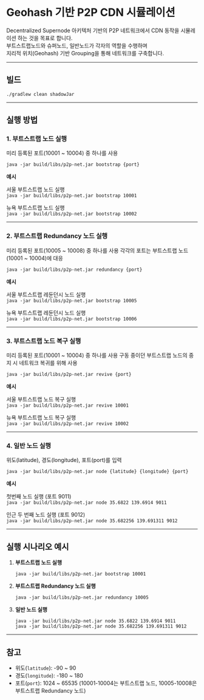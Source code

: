 # Geohash 기반 P2P CDN 시뮬레이션

Decentralized Supernode 아키텍처 기반의 P2P 네트워크에서 CDN 동작을 시뮬레이션 하는 것을 목표로 합니다.   
부트스트랩노드와 슈퍼노드, 일반노드가 각자의 역할을 수행하며  
지리적 위치(Geohash) 기반 Grouping을 통해 네트워크를 구축합니다.

---

## 빌드

`./gradlew clean shadowJar`

---

## 실행 방법

### 1. 부트스트랩 노드 실행

미리 등록된 포트(10001 ~ 10004) 중 하나를 사용

`java -jar build/libs/p2p-net.jar bootstrap {port}`

**예시**

서울 부트스트랩 노드 실행<br>
`java -jar build/libs/p2p-net.jar bootstrap 10001`

뉴욕 부트스트랩 노드 실행<br>
`java -jar build/libs/p2p-net.jar bootstrap 10002`

---

### 2. 부트스트랩 Redundancy 노드 실행

미리 등록된 포트(10005 ~ 10008) 중 하나를 사용
각각의 포트는 부트스트랩 노드(10001 ~ 10004)에 대응 

`java -jar build/libs/p2p-net.jar redundancy {port}`

**예시**

서울 부트스트랩 레둔던시 노드 실행<br>
`java -jar build/libs/p2p-net.jar bootstrap 10005`

뉴욕 부트스트랩 레둔던시 노드 실행<br>
`java -jar build/libs/p2p-net.jar bootstrap 10006`

---

### 3. 부트스트랩 노드 복구 실행

미리 등록된 포트(10001 ~ 10004) 중 하나를 사용
구동 중이던 부트스트랩 노드의 중지 시 네트워크 복귀를 위해 사용

`java -jar build/libs/p2p-net.jar revive {port}`

**예시**

서울 부트스트랩 노드 복구 실행<br>
`java -jar build/libs/p2p-net.jar revive 10001`

뉴욕 부트스트랩 노드 복구 실행<br>
`java -jar build/libs/p2p-net.jar revive 10002`

---

### 4. 일반 노드 실행

위도(latitude), 경도(longitude), 포트(port)를 입력

`java -jar build/libs/p2p-net.jar node {latitude} {longitude} {port}`

**예시**

첫번째 노드 실행 (포트 9011)<br>
`java -jar build/libs/p2p-net.jar node 35.6822 139.6914 9011`

인근 두 번째 노드 실행 (포트 9012)<br>
`java -jar build/libs/p2p-net.jar node 35.682256 139.691311 9012`

---

## 실행 시나리오 예시

1. **부트스트랩 노드 실행**
    ```
    java -jar build/libs/p2p-net.jar bootstrap 10001
    ```

2. **부트스트랩 Redundancy 노드 실행**
    ```
    java -jar build/libs/p2p-net.jar redundancy 10005
    ```

3. **일반 노드 실행**
    ```
    java -jar build/libs/p2p-net.jar node 35.6822 139.6914 9011
    java -jar build/libs/p2p-net.jar node 35.682256 139.691311 9012
    ```

---

## 참고

- 위도(`latitude`): -90 ~ 90  
- 경도(`longitude`): -180 ~ 180  
- 포트(`port`): 1024 ~ 65535 (10001-10004는 부트스트랩 노드, 10005-10008은 부트스트랩 Redundancy 노드)
